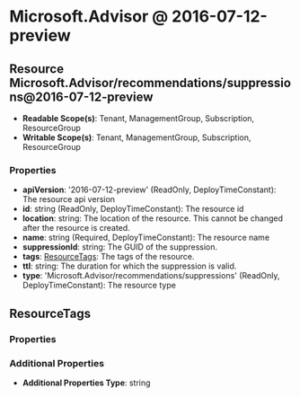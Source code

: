 # Microsoft.Advisor @ 2016-07-12-preview

## Resource Microsoft.Advisor/recommendations/suppressions@2016-07-12-preview
* **Readable Scope(s)**: Tenant, ManagementGroup, Subscription, ResourceGroup
* **Writable Scope(s)**: Tenant, ManagementGroup, Subscription, ResourceGroup
### Properties
* **apiVersion**: '2016-07-12-preview' (ReadOnly, DeployTimeConstant): The resource api version
* **id**: string (ReadOnly, DeployTimeConstant): The resource id
* **location**: string: The location of the resource. This cannot be changed after the resource is created.
* **name**: string (Required, DeployTimeConstant): The resource name
* **suppressionId**: string: The GUID of the suppression.
* **tags**: [ResourceTags](#resourcetags): The tags of the resource.
* **ttl**: string: The duration for which the suppression is valid.
* **type**: 'Microsoft.Advisor/recommendations/suppressions' (ReadOnly, DeployTimeConstant): The resource type

## ResourceTags
### Properties
### Additional Properties
* **Additional Properties Type**: string

